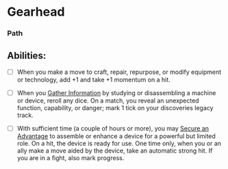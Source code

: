 # Gearhead
### Path


## Abilities:
- [ ] When you make a move to craft, repair, repurpose, or modify equipment or technology, add +1 and take +1 momentum on a hit.

- [ ] When you [Gather Information](Moves/adventure/gather_information) by studying or disassembling a machine or device, reroll any dice. On a match, you reveal an unexpected function, capability, or danger; mark 1 tick on your discoveries legacy track.

- [ ] With sufficient time (a couple of hours or more), you may [Secure an Advantage](Moves/adventure/secure_an_advantage) to assemble or enhance a device for a powerful but limited role. On a hit, the device is ready for use. One time only, when you or an ally make a move aided by the device, take an automatic strong hit. If you are in a fight, also mark progress.

